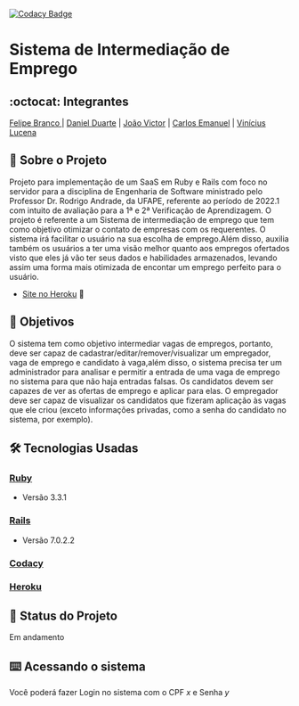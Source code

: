 [![Codacy Badge](https://app.codacy.com/project/badge/Grade/3b359070fe7d4bd2817e5924c72b3dbe)](https://www.codacy.com/gh/ServicesGus/Projeto/dashboard?utm_source=github.com&amp;utm_medium=referral&amp;utm_content=ServicesGus/Projeto&amp;utm_campaign=Badge_Grade)

# Sistema de Intermediação de Emprego
## :octocat: Integrantes
[Felipe Branco ](https://github.com/FelipeWhite) | [Daniel Duarte](https://github.com/Baladowski) | [João Victor](https://github.com/jvictorcordeiro) | [Carlos Emanuel](https://github.com/carlosemmanueldev) | [Vinícius Lucena](https://github.com/viniciuslucena)
## :page_with_curl: Sobre o Projeto
Projeto para implementação de um SaaS em Ruby e Rails com foco no servidor para a disciplina de Engenharia de Software ministrado pelo Professor Dr. Rodrigo Andrade, da UFAPE, referente ao período de 2022.1 com intuito de avaliação para a 1ª e 2ª Verificação de Aprendizagem. O projeto é referente a um Sistema de intermediação de emprego que tem como objetivo otimizar o contato de empresas com os requerentes. O sistema irá facilitar o usuário na sua escolha de emprego.Além disso, auxilia também os usuários a ter uma visão melhor quanto aos empregos ofertados visto que eles já vão ter seus dados e habilidades armazenados, levando assim uma forma mais otimizada de encontar um emprego perfeito para o usuário.



*   [Site no Heroku](https://pacific-brook-64360.herokuapp.com/) :robot:

## :round_pushpin: Objetivos
O sistema tem como objetivo intermediar vagas de empregos, portanto, deve ser capaz de cadastrar/editar/remover/visualizar um empregador, vaga de emprego e candidato à vaga,além disso, o sistema precisa ter um administrador para analisar e permitir a entrada de uma vaga de emprego no sistema para que não haja entradas falsas. Os candidatos devem ser capazes de ver as ofertas de emprego e aplicar para elas. O empregador deve ser capaz de visualizar os candidatos que fizeram aplicação às vagas que ele criou (exceto informações privadas, como a senha do candidato no sistema, por exemplo).

## :hammer_and_wrench: Tecnologias Usadas
### [Ruby](https://www.ruby-lang.org/pt/)
*   Versão 3.3.1
### [Rails](https://rubyonrails.org/)
*   Versão 7.0.2.2
### [Codacy](https://www.codacy.com/product)
### [Heroku](https://www.heroku.com/)
## :construction: Status do Projeto
Em andamento
## :keyboard: Acessando o sistema
Você poderá fazer Login no sistema com o CPF *x* e Senha *y*
